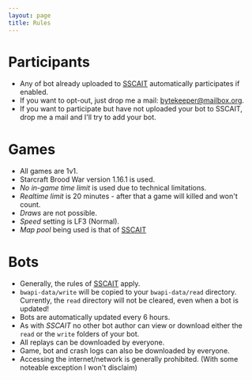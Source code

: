 ```yaml
---
layout: page
title: Rules
---
```


Participants
============
* Any of bot already uploaded to [SSCAIT](https://sscaitournament.com/) automatically participates if enabled.
* If you want to opt-out, just drop me a mail: [bytekeeper@mailbox.org](mailto:bytekeeper@mailbox.org).
* If you want to participate but have not uploaded your bot to SSCAIT, drop me a mail and I'll try to add your bot.

Games
=====
* All games are 1v1.
* Starcraft Brood War version 1.16.1 is used.
* *No in-game time limit* is used due to technical limitations.
* *Realtime limit* is 20 minutes - after that a game will killed and won't count.
* *Draws* are not possible.
* *Speed* setting is LF3 (Normal).
* *Map pool* being used is that of [SSCAIT](https://sscaitournament.com/index.php?action=maps)

Bots
====
* Generally, the rules of [SSCAIT](https://sscaitournament.com/index.php?action=rules) apply.
* `bwapi-data/write` will be copied to your `bwapi-data/read` directory. Currently, the `read` directory will not be cleared, even when a bot is updated!
* Bots are automatically updated every 6 hours.
* As with *SSCAIT* no other bot author can view or download either the `read` or the `write` folders of your bot.
* All replays can be downloaded by everyone.
* Game, bot and crash logs can also be downloaded by everyone.
* Accessing the internet/network is generally prohibited. (With some noteable exception I won't disclaim)
